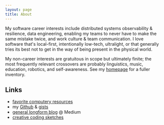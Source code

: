 ```yaml
---
layout: page
title: About
---
```


My software career interests include distributed systems observability & resilience, data engineering, enabling my teams to never have to make the same mistake twice, and work culture & team communication. I love software that's local-first, intentionally low-tech, ultralight, or that generally tries its best not to get in the way of being present in the physical world.

My non-career interests are gratuitous in scope but ultimately finite; the most frequently relevant crossovers are probably linguistics, music, education, robotics, and self-awareness. See my [homepage](https://rfong.github.io) for a fuller inventory.

## Links

* [favorite computery resources](https://github.com/rfong/computery-resources)
* my [Github](https://github.com/rfong) & [gists](https://gist.github.com/rfong)
* [general longform blog](https://medium.com/@rhetoricize) @ Medium
* [creative coding sketches](https://rfong.github.io/creative-coding)
